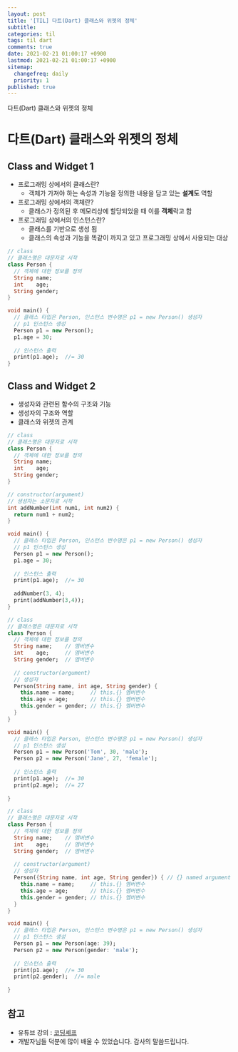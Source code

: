 ```yaml
---
layout: post
title: '[TIL] 다트(Dart) 클래스와 위젯의 정체'
subtitle: 
categories: til
tags: til dart
comments: true
date: 2021-02-21 01:00:17 +0900
lastmod: 2021-02-21 01:00:17 +0900
sitemap:
  changefreq: daily
  priority: 1
published: true
---
```


다트(Dart) 클래스와 위젯의 정체<br />


# 다트(Dart) 클래스와 위젯의 정체

## Class and Widget 1

- 프로그래밍 상에서의 클래스란?
    - 객체가 가져야 하는 속성과 기능을 정의한 내용을 담고 있는 **설계도** 역할
- 프로그래밍 상에서의 객체란?
    - 클래스가 정의된 후 메모리상에 할당되었을 때 이를 **객체**락고 함
- 프로그래밍 상에서의 인스턴스란?
    - 클래스를 기반으로 생성 됨
    - 클래스의 속성과 기능을 똑같이 까지고 있고 프로그래밍 상에서 사용되는 대상

```dart
// class
// 클래스명은 대문자로 시작
class Person {
  // 객체에 대한 정보를 정의
  String name;
  int    age;
  String gender;
}

void main() {
  // 클래스 타입은 Person, 인스턴스 변수명은 p1 = new Person() 생성자
  // p1 인스턴스 생성
  Person p1 = new Person(); 
  p1.age = 30;
  
  // 인스턴스 출력
  print(p1.age);  //= 30
}
```

## Class and Widget 2

- 생성자와 관련된 함수의 구조와 기능
- 생성자의 구조와 역할
- 클래스와 위젯의 관계

```dart
// class
// 클래스명은 대문자로 시작
class Person {
  // 객체에 대한 정보를 정의
  String name;
  int    age;
  String gender;
}

// constructor(argument)
// 생성자는 소문자로 시작
int addNumber(int num1, int num2) {
  return num1 + num2;
}

void main() {
  // 클래스 타입은 Person, 인스턴스 변수명은 p1 = new Person() 생성자
  // p1 인스턴스 생성
  Person p1 = new Person(); 
  p1.age = 30;
  
  // 인스턴스 출력
  print(p1.age);  //= 30
  
  addNumber(3, 4);
  print(addNumber(3,4));
}
```

```dart
// class
// 클래스명은 대문자로 시작
class Person {
  // 객체에 대한 정보를 정의
  String name;    // 멤버변수
  int    age;     // 멤버변수
  String gender;  // 멤버변수
  
  // constructor(argument)
  // 생성자
  Person(String name, int age, String gender) {
    this.name = name;     // this.{} 멤버변수
    this.age = age;       // this.{} 멤버변수
    this.gender = gender; // this.{} 멤버변수
  }
}

void main() {
  // 클래스 타입은 Person, 인스턴스 변수명은 p1 = new Person() 생성자
  // p1 인스턴스 생성
  Person p1 = new Person('Tom', 30, 'male');
  Person p2 = new Person('Jane', 27, 'female');
  
  // 인스턴스 출력
  print(p1.age);  //= 30
  print(p2.age);  //= 27
  
}
```

```dart
// class
// 클래스명은 대문자로 시작
class Person {
  // 객체에 대한 정보를 정의
  String name;    // 멤버변수
  int    age;     // 멤버변수
  String gender;  // 멤버변수
  
  // constructor(argument)
  // 생성자
  Person({String name, int age, String gender}) { // {} named argument
    this.name = name;     // this.{} 멤버변수
    this.age = age;       // this.{} 멤버변수
    this.gender = gender; // this.{} 멤버변수
  }
}

void main() {
  // 클래스 타입은 Person, 인스턴스 변수명은 p1 = new Person() 생성자
  // p1 인스턴스 생성
  Person p1 = new Person(age: 39);
  Person p2 = new Person(gender: 'male');
  
  // 인스턴스 출력
  print(p1.age);  //= 30
  print(p2.gender);  //= male
  
}
```

## 참고
- 유튜브 강의 : [코딩셰프](https://www.youtube.com/channel/UC_2ge45JCuJH1z6VYt4iCgQ)
- 개발자님들 덕분에 많이 배울 수 있었습니다. 감사의 말씀드립니다.<br/>